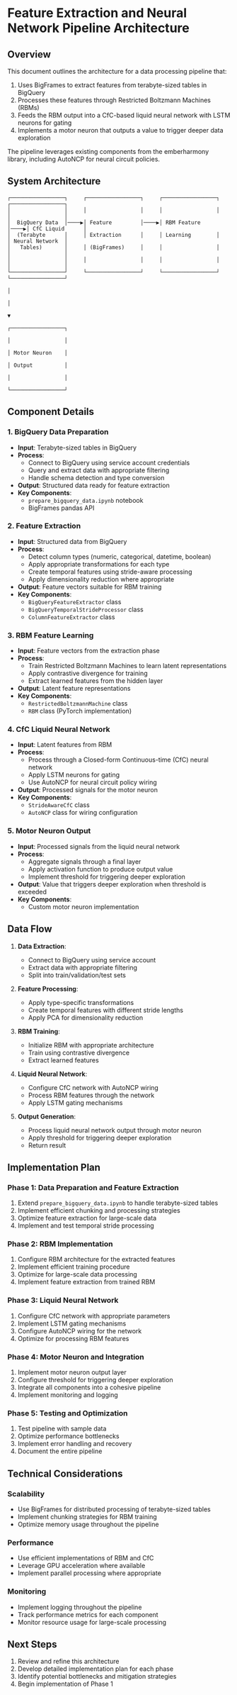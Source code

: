 # Feature Extraction and Neural Network Pipeline Architecture

## Overview

This document outlines the architecture for a data processing pipeline that:

1. Uses BigFrames to extract features from terabyte-sized tables in BigQuery
2. Processes these features through Restricted Boltzmann Machines (RBMs)
3. Feeds the RBM output into a CfC-based liquid neural network with LSTM neurons for gating
4. Implements a motor neuron that outputs a value to trigger deeper data exploration

The pipeline leverages existing components from the emberharmony library, including AutoNCP for neural circuit policies.

## System Architecture

```
┌─────────────────┐     ┌─────────────────┐     ┌─────────────────┐     ┌─────────────────┐
│                 │     │                 │     │                 │     │                 │
│  BigQuery Data  │────▶│ Feature         │────▶│ RBM Feature     │────▶│ CfC Liquid      │
│  (Terabyte      │     │ Extraction      │     │ Learning        │     │ Neural Network  │
│   Tables)       │     │ (BigFrames)     │     │                 │     │                 │
│                 │     │                 │     │                 │     │                 │
└─────────────────┘     └─────────────────┘     └─────────────────┘     └─────────────────┘
                                                                                │
                                                                                │
                                                                                ▼
                                                                        ┌─────────────────┐
                                                                        │                 │
                                                                        │ Motor Neuron    │
                                                                        │ Output          │
                                                                        │                 │
                                                                        └─────────────────┘
```

## Component Details

### 1. BigQuery Data Preparation

- **Input**: Terabyte-sized tables in BigQuery
- **Process**: 
  - Connect to BigQuery using service account credentials
  - Query and extract data with appropriate filtering
  - Handle schema detection and type conversion
- **Output**: Structured data ready for feature extraction
- **Key Components**:
  - `prepare_bigquery_data.ipynb` notebook
  - BigFrames pandas API

### 2. Feature Extraction

- **Input**: Structured data from BigQuery
- **Process**:
  - Detect column types (numeric, categorical, datetime, boolean)
  - Apply appropriate transformations for each type
  - Create temporal features using stride-aware processing
  - Apply dimensionality reduction where appropriate
- **Output**: Feature vectors suitable for RBM training
- **Key Components**:
  - `BigQueryFeatureExtractor` class
  - `BigQueryTemporalStrideProcessor` class
  - `ColumnFeatureExtractor` class

### 3. RBM Feature Learning

- **Input**: Feature vectors from the extraction phase
- **Process**:
  - Train Restricted Boltzmann Machines to learn latent representations
  - Apply contrastive divergence for training
  - Extract learned features from the hidden layer
- **Output**: Latent feature representations
- **Key Components**:
  - `RestrictedBoltzmannMachine` class
  - `RBM` class (PyTorch implementation)

### 4. CfC Liquid Neural Network

- **Input**: Latent features from RBM
- **Process**:
  - Process through a Closed-form Continuous-time (CfC) neural network
  - Apply LSTM neurons for gating
  - Use AutoNCP for neural circuit policy wiring
- **Output**: Processed signals for the motor neuron
- **Key Components**:
  - `StrideAwareCfC` class
  - `AutoNCP` class for wiring configuration

### 5. Motor Neuron Output

- **Input**: Processed signals from the liquid neural network
- **Process**:
  - Aggregate signals through a final layer
  - Apply activation function to produce output value
  - Implement threshold for triggering deeper exploration
- **Output**: Value that triggers deeper exploration when threshold is exceeded
- **Key Components**:
  - Custom motor neuron implementation

## Data Flow

1. **Data Extraction**:
   - Connect to BigQuery using service account
   - Extract data with appropriate filtering
   - Split into train/validation/test sets

2. **Feature Processing**:
   - Apply type-specific transformations
   - Create temporal features with different stride lengths
   - Apply PCA for dimensionality reduction

3. **RBM Training**:
   - Initialize RBM with appropriate architecture
   - Train using contrastive divergence
   - Extract learned features

4. **Liquid Neural Network**:
   - Configure CfC network with AutoNCP wiring
   - Process RBM features through the network
   - Apply LSTM gating mechanisms

5. **Output Generation**:
   - Process liquid neural network output through motor neuron
   - Apply threshold for triggering deeper exploration
   - Return result

## Implementation Plan

### Phase 1: Data Preparation and Feature Extraction

1. Extend `prepare_bigquery_data.ipynb` to handle terabyte-sized tables
2. Implement efficient chunking and processing strategies
3. Optimize feature extraction for large-scale data
4. Implement and test temporal stride processing

### Phase 2: RBM Implementation

1. Configure RBM architecture for the extracted features
2. Implement efficient training procedure
3. Optimize for large-scale data processing
4. Implement feature extraction from trained RBM

### Phase 3: Liquid Neural Network

1. Configure CfC network with appropriate parameters
2. Implement LSTM gating mechanisms
3. Configure AutoNCP wiring for the network
4. Optimize for processing RBM features

### Phase 4: Motor Neuron and Integration

1. Implement motor neuron output layer
2. Configure threshold for triggering deeper exploration
3. Integrate all components into a cohesive pipeline
4. Implement monitoring and logging

### Phase 5: Testing and Optimization

1. Test pipeline with sample data
2. Optimize performance bottlenecks
3. Implement error handling and recovery
4. Document the entire pipeline

## Technical Considerations

### Scalability

- Use BigFrames for distributed processing of terabyte-sized tables
- Implement chunking strategies for RBM training
- Optimize memory usage throughout the pipeline

### Performance

- Use efficient implementations of RBM and CfC
- Leverage GPU acceleration where available
- Implement parallel processing where appropriate

### Monitoring

- Implement logging throughout the pipeline
- Track performance metrics for each component
- Monitor resource usage for large-scale processing

## Next Steps

1. Review and refine this architecture
2. Develop detailed implementation plan for each phase
3. Identify potential bottlenecks and mitigation strategies
4. Begin implementation of Phase 1